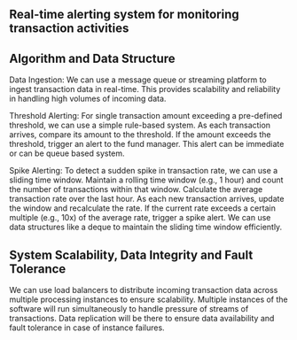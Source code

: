 Real-time alerting system for monitoring transaction activities
---------------------------------------------------------------

Algorithm and Data Structure
----------------------------
Data Ingestion:
    We can use a message queue or streaming platform to ingest transaction data in real-time. This provides scalability and reliability in handling high volumes of incoming data.

Threshold Alerting:
    For single transaction amount exceeding a pre-defined threshold, we can use a simple rule-based system. As each transaction arrives, compare its amount to the threshold. If the amount exceeds the threshold, trigger an alert to the fund manager. This alert can be immediate or can be queue based system.

Spike Alerting:
    To detect a sudden spike in transaction rate, we can use a sliding time window. Maintain a rolling time window (e.g., 1 hour) and count the number of transactions within that window. Calculate the average transaction rate over the last hour. As each new transaction arrives, update the window and recalculate the rate.  If the current rate exceeds a certain multiple (e.g., 10x) of the average rate, trigger a spike alert. We can use data structures like a deque to maintain the sliding time window efficiently.



System Scalability, Data Integrity and Fault Tolerance
------------------------------------------------------
We can use load balancers to distribute incoming transaction data across multiple processing instances to ensure scalability. Multiple instances of the software will run simultaneously to handle pressure of streams of transactions.
Data replication will be there to ensure data availability and fault tolerance in case of instance failures.